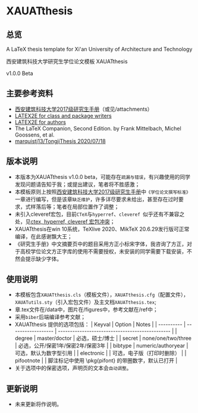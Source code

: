 # XAUATthesis
## 总览
A LaTeX thesis template for Xi'an University of Architecture and Technology

西安建筑科技大学研究生学位论文模板 XAUATthesis

v1.0.0 Beta

## 主要参考资料
* [西安建筑科技大学2017级研究生手册](http://gs.xauat.edu.cn)（或见/attachments）
* [LATEX2E for class and package writers](https://www.latex-project.org)
* [LATEX2E for authors](https://www.latex-project.org)
* The LaTeX Companion, Second Edition. by Frank Mittelbach, Michel Goossens, et al.
* [marquistj13/TongjiThesis 2020/07/18](https://github.com/marquistj13/TongjiThesis)

## 版本说明
* 本版本为XAUATthesis v1.0.0 beta，可能存在`疏漏与错误`，有兴趣使用的同学发现问题请告知于我；或提出建议，笔者将不胜感激；
* 本模板原则上按照[西安建筑科技大学2017级研究生手册](http://gs.xauat.edu.cn)中`《学位论文撰写标准》`一章进行编写，但是该章`缺乏维护`，许多详尽要求未给出，甚至存在过时要求，式样落后等；笔者在局部位置作了调整；
* 未引入cleveref宏包，目前`CTeX`与`hyperref`、`cleveref `似乎还有不兼容之处，见[ctex, hyperref, cleveref 宏包冲突](https://gitmemory.com/issue/CTeX-org/ctex-kit/524/648526619)；
* XAUATthesis在win 10系统，TeXlive 2020、MikTeX 20.6.29发行版可正常编译，在此感谢飘大王；
* 《研究生手册》中文摘要页中的题目采用方正小标宋字体，我咨询了方正，对于高校学位论文方正字库的使用不需要授权，未安装的同学需要下载安装，不然会提示缺少字体。

## 使用说明
* 本模板包含`XAUATthesis.cls`（模板文件），`XAUATthesis.cfg`（配置文件），`XAUATutils.sty`（引入宏包文件）及主文档`XAUATthesis.tex`;
* 章.tex文件在/data中，图片在/figures中，参考文献在/ref中；
* 采用`biber`后端编译参考文献；
* XAUATthesis 提供的选项包括：
  | Keyval     | Option             | Notes                                           |
  | ---------- | ------------------ | ----------------------------------------------- |
  | degree     | master/doctor      | 必选，硕士/博士                                  |
  | secret     | none/one/two/three | 必选，公开/保密1年/保密2年/保密3年                |
  | bibtype    | numeric/authoryear | 可选，默认为数字型引用                            |
  | electronic |                    | 可选，电子版（打印时删除）                        |
  | pifootnote |                    | 脚注标记中使用 \pkg{pifont} 的带圈数字，默认已打开 |
* 关于选项中的保密选项，声明页的文本会`自动调整`。

## 更新说明
* 未来更新将作说明。
